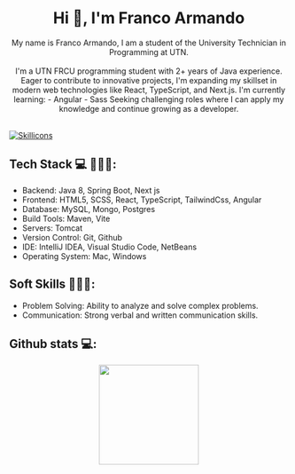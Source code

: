 <h1 align="center">Hi 👋, I'm Franco Armando</h1>
<p align="center">
    My name is Franco Armando, I am a student of the University Technician in Programming at UTN.
    <br><br>
    I'm a UTN FRCU programming student with 2+ years of Java experience. Eager to contribute to innovative projects, 
    I'm expanding my skillset in modern web technologies like React, TypeScript, and Next.js.
    I'm currently learning:
        - Angular
        - Sass
    Seeking challenging roles where I can 
    apply my knowledge and continue growing as a developer.
    <br><br>
    </p>

<p align="left">
    <a href="https://skillicons.dev">
        <img src="https://skillicons.dev/icons?i=java,spring,html,css,scss,javascript,react,typescript,tailwind,angular,mysql,mongo,postgres" alt="Skillicons" />
    </a>
</p>

<h2>Tech Stack 💻 👨🏻‍💻:</h2>
<ul>
    <li>Backend: Java 8, Spring Boot, Next js</li>
    <li>Frontend: HTML5, SCSS, React, TypeScript, TailwindCss, Angular</li>
    <li>Database: MySQL, Mongo, Postgres</li>
    <li>Build Tools: Maven, Vite</li>
    <li>Servers: Tomcat</li>
    <li>Version Control: Git, Github</li>
    <li>IDE: IntelliJ IDEA, Visual Studio Code, NetBeans</li>
    <li>Operating System: Mac, Windows</li>
</ul>

<h2>Soft Skills 👨🏻‍💻:</h2>
<ul>
    <li>Problem Solving: Ability to analyze and solve complex problems. </li>
    <li>Communication: Strong verbal and written communication skills. </li>
</ul>

<div>
<h2>Github stats 💻:</h2> 

<div align="center">
<a href="https://github.com/francoarmando1911">
<img height="180em" src="https://github-readme-stats.vercel.app/api/top-langs/?username=francoarmando1911&layout=compact&langs_count=7&theme=default"/></a>
</div>

</div>
